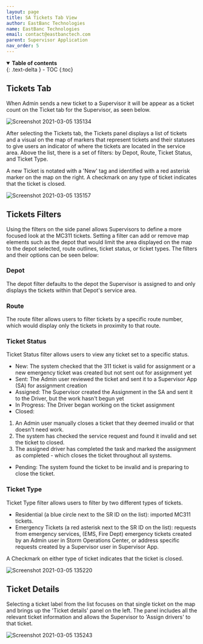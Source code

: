 ```yaml
---
layout: page
title: SA Tickets Tab View
author: EastBanc Technologies
name: EastBanc Technologies
email: contact@eastbanctech.com
parent: Supervisor Application
nav_order: 5
---
```




<details open markdown="block">
  <summary>
    <b>Table of contents</b>
  </summary>
  {: .text-delta }
- TOC
{:toc}
</details>

## Tickets Tab <a name="-Tickets-Tab"></a>

When Admin sends a new ticket to a Supervisor it will be appear as a ticket count on the Ticket tab for the Supervisor, as seen below.

![Screenshot 2021-03-05 135134](https://user-images.githubusercontent.com/79857237/110160501-197ddc80-7dba-11eb-86d5-950839566500.png)  

After selecting the Tickets tab, the Tickets panel displays a list of tickets and a visual on the map of markers that represent tickets and their statuses to give users an indicator of where the tickets are located in the service area. Above the list, there is a set of filters: by Depot, Route, Ticket Status, and Ticket Type. 
   
A new Ticket is notated with a 'New' tag and identified with a red asterisk marker on the map on the right. A checkmark on any type of ticket indicates that the ticket is closed.

![Screenshot 2021-03-05 135157](https://user-images.githubusercontent.com/79857237/110160508-1be03680-7dba-11eb-9f9c-3202bc7d063c.png)

## Tickets Filters <a name="-Tickets-Filters"></a>

Using the filters on the side panel allows Supervisors to define a more focused look at the MC311 tickets. Setting a filter can add or remove map elements such as the depot that would limit the area displayed on the map to the depot selected, route outlines, ticket status, or ticket types. The filters and their options can be seen below:

### Depot <a name="-Depot"></a>

The depot filter defaults to the depot the Supervisor is assigned to and only displays the tickets within that Depot's service area. 

### Route <a name="-Route"></a>

The route filter allows users to filter tickets by a specific route number, which would display only the tickets in proximity to that route. 

### Ticket Status <a name="-Ticket-Status"></a>

Ticket Status filter allows users to view any ticket set to a specific status.

  * New: The system checked that the 311 ticket is valid for assignment or a new emergency ticket was created but not sent out for assignment yet
  * Sent: The Admin user reviewed the ticket and sent it to a Supervisor App (SA) for assignment creation
  * Assigned: The Supervisor created the Assignment in the SA and sent it to the Driver, but the work hasn't begun yet
  * In Progress: The Driver began working on the ticket assignment
  * Closed: 
  1. An Admin user manually closes a ticket that they deemed invalid or that doesn't need work. 
  2. The system has checked the service request and found it invalid and set the ticket to closed. 
  3. The assigned driver has completed the task and marked the assignment as completed - which closes the ticket throughout all systems.
  * Pending: The system found the ticket to be invalid and is preparing to close the ticket.

### Ticket Type <a name="-Ticket-Type"></a>

Ticket Type filter allows users to filter by two different types of tickets. 

  * Residential (a blue circle next to the SR ID on the list): imported MC311 tickets. 
  * Emergency Tickets (a red asterisk next to the SR ID on the list): requests from emergency services, (EMS, Fire Dept) emergency tickets created by an Admin user in Storm Operations Center, or address specific requests created by a Supervisor user in Supervisor App.

A Checkmark on either type of ticket indicates that the ticket is closed.

  ![Screenshot 2021-03-05 135220](https://user-images.githubusercontent.com/79857237/110160519-1da9fa00-7dba-11eb-94ab-3270b23940ff.png)

## Ticket Details <a name="-Ticket-Details"></a>

Selecting a ticket label from the list focuses on that single ticket on the map and brings up the 'Ticket details' panel on the left. The panel includes all the relevant ticket information and allows the Supervisor to 'Assign drivers' to that ticket. 

  ![Screenshot 2021-03-05 135243](https://user-images.githubusercontent.com/79857237/110160529-1f73bd80-7dba-11eb-8b66-da8d5899bdeb.png)

